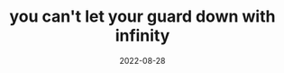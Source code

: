 ---
title: "you can't let your guard down with infinity"
date: 2022-08-28
related:
  - "any fixed set of rules will eventually fail"
tags:
  - Infinity
  - Fragment
---